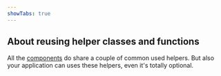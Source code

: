 ```yaml
---
showTabs: true
---
```


## About reusing helper classes and functions

All the [components](/uilib/components) do share a couple of common used helpers. But also your application can uses these helpers, even it's totally optional.
